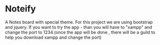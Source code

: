 # Noteify
A Notes board with special theme.
For this project we are using bootstrap and jquery.
If you want to try the app - than you will have to "xampp" and change the port to 1234.(once the app will be done , there will be a guild to help you download xampp and change the port)
